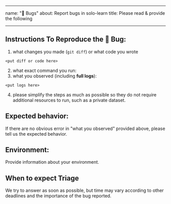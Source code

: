 <!-- Adapted from https://github.com/facebookresearch/vissl/blob/main/.github/ISSUE_TEMPLATE/bugs.md -->

---
name: "🐛 Bugs"
about: Report bugs in solo-learn
title: Please read & provide the following

---

## Instructions To Reproduce the 🐛 Bug:

1. what changes you made (`git diff`) or what code you wrote
```
<put diff or code here>
```
2. what exact command you run:
3. what you observed (including __full logs__):
```
<put logs here>
```
4. please simplify the steps as much as possible so they do not require additional resources to
   run, such as a private dataset.

## Expected behavior:

If there are no obvious error in "what you observed" provided above,
please tell us the expected behavior.

## Environment:

Provide information about your environment.

## When to expect Triage

We try to answer as soon as possible, but time may vary according to other deadlines and the importance of the bug reported.